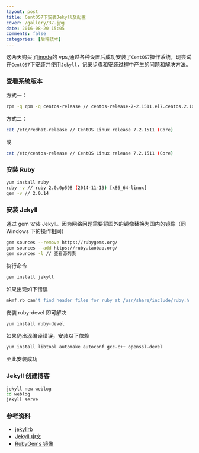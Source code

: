 ```yaml
---
layout: post
title: CentOS7下安装Jekyll及配置
cover: /gallery/37.jpg
date: 2016-08-20 15:05
comments: false
categories: [后端技术]
---
```


这两天购买了[linode](https://www.linode.com/)的 vps,通过各种设置后成功安装了`CentOS7`操作系统，现尝试在`CentOS7`下安装并使用`Jekyll`，记录步骤和安装过程中产生的问题和解决方法。

### 查看系统版本

方式一：

```bash
rpm -q rpm -q centos-release // centos-release-7-2.1511.el7.centos.2.10.x86_64
```

方式二：

```bash
cat /etc/redhat-release // CentOS Linux release 7.2.1511 (Core)
```

或

```bash
cat /etc/centos-release // CentOS Linux release 7.2.1511 (Core)
```

<!--more-->

### 安装 Ruby

```bash
yum install ruby
ruby -v // ruby 2.0.0p598 (2014-11-13) [x86_64-linux]
gem -v // 2.0.14
```

### 安装 Jekyll

通过 gem 安装 Jekyll。因为网络问题需要将国外的镜像替换为国内的镜像（同 Windows 下的操作相同）

```bash
gem sources --remove https://rubygems.org/
gem sources --add https://ruby.taobao.org/
gem sources -l // 查看源列表
```

执行命令

```bash
gem install jekyll
```

如果出现如下错误

```bash
mkmf.rb can't find header files for ruby at /usr/share/include/ruby.h
```

安装 ruby-devel 即可解决

```bash
yum install ruby-devel
```

如果仍出现编译错误，安装以下依赖

```bash
yum install libtool automake autoconf gcc-c++ openssl-devel
```

至此安装成功

### Jekyll 创建博客

```bash
jekyll new weblog
cd weblog
jekyll serve
```

### 参考资料

- [jekyllrb](http://jekyllrb.com/docs/home/)
- [Jekyll 中文](http://jekyll.com.cn/)
- [RubyGems 镜像](https://ruby.taobao.org/)

